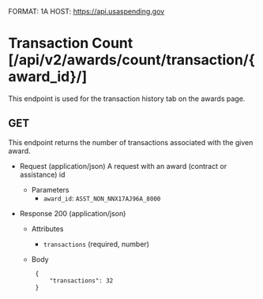FORMAT: 1A
HOST: https://api.usaspending.gov

# Transaction Count [/api/v2/awards/count/transaction/{award_id}/]

This endpoint is used for the transaction history tab on the awards page.

## GET

This endpoint returns the number of transactions associated with the given award.

+ Request (application/json)
    A request with an award (contract or assistance) id
    + Parameters
        + `award_id`: `ASST_NON_NNX17AJ96A_8000`

+ Response 200 (application/json)
    + Attributes 
        + `transactions` (required, number)
     + Body
    
            {
                "transactions": 32
            }